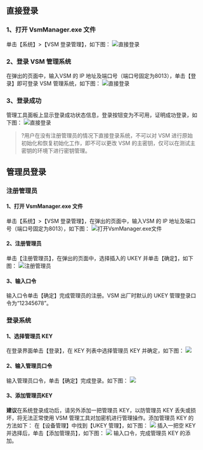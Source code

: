 ## 直接登录
### 1、打开 VsmManager.exe 文件
单击【系统】>【VSM 登录管理】，如下图：
![直接登录](https://main.qcloudimg.com/raw/ca7e0576eca6acc3fb76632d43aae66a.png)
### 2、登录 VSM 管理系统
在弹出的页面中，输入VSM 的 IP 地址及端口号（端口号固定为8013），单击【登录】即可登录 VSM 管理系统，如下图：
![直接登录](https://main.qcloudimg.com/raw/77e3e10fc37739c416adbae85b01b9cc.png)
### 3、登录成功
管理工具面板上显示登录成功状态信息，登录按钮变为不可用，证明成功登录，如下图：
![直接登录](https://main.qcloudimg.com/raw/4e70e064ea30ff8711d3943e699112a1.png)
>?用户在没有注册管理员的情况下直接登录系统，不可以对 VSM 进行原始初始化和恢复初始化工作，即不可以更改 VSM 的主密钥，仅可以在测试主密钥的环境下进行密钥管理。
## 管理员登录
 ### 注册管理员

#### 1、打开 VsmManager.exe 文件
单击【系统】>【VSM 登录管理】，在弹出的页面中，输入VSM 的 IP 地址及端口号（端口号固定为8013），如下图：
![打开VsmManager.exe文件](https://main.qcloudimg.com/raw/c4bf7770aa6139afb1b09c879376ecfc.png)
#### 2、注册管理员
单击【注册管理员】，在弹出的页面中，选择插入的 UKEY 并单击【确定】，如下图：
![注册管理员](https://main.qcloudimg.com/raw/b0bd7225d479f692f4d5b130753f963c.png)
#### 3、输入口令
输入口令单击【确定】完成管理员的注册。VSM 出厂时默认的 UKEY 管理登录口令为“12345678”。
 ### 登录系统


#### 1、选择管理员 KEY
在登录界面单击【登录】，在 KEY 列表中选择管理员 KEY 并确定，如下图：
![](https://main.qcloudimg.com/raw/ef70353090950ad904afa27bc316946f.png)
#### 2、输入管理员口令
输入管理员口令，单击【确定】完成登录。如下图：
![](https://main.qcloudimg.com/raw/2d0c1f1fcbdf092796ec6dd4b8dcafef.png)
#### 3、添加管理员KEY
**建议**在系统登录成功后，请另外添加一把管理员 KEY，以防管理员 KEY 丢失或损坏，将无法正常使用 VSM 管理工具对加密机进行管理操作。添加管理员 KEY 的方法如下：
在【设备管理】中找到【UKEY 管理】，如下图：
![](https://main.qcloudimg.com/raw/033efa42069ace6e861b94f1c647a7df.png)
插入一把空 KEY 并选择后，单击【添加管理员】，如下图：
![](https://main.qcloudimg.com/raw/aac8d33ab192fa1287b2cc3b12321ecf.png)
输入口令，完成管理员 KEY 的添加。
